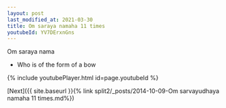 ```yaml
---
layout: post
last_modified_at: 2021-03-30
title: Om saraya namaha 11 times
youtubeId: YV7DErxnGns
---
```

 
 
Om saraya nama 
 
 -  Who is of the form of a bow 
 
  
 
  
 
 
 
 
 
 


{% include youtubePlayer.html id=page.youtubeId %}
 
[Next]({{ site.baseurl }}{% link  split2/_posts/2014-10-09-Om sarvayudhaya namaha 11 times.md%})
 
